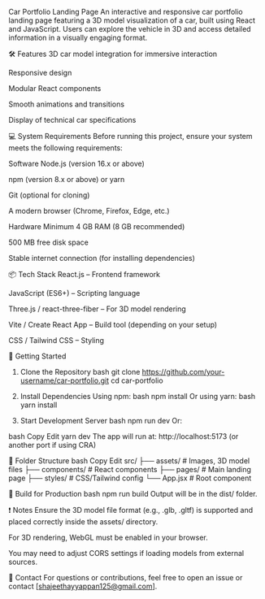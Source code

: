 Car Portfolio Landing Page
An interactive and responsive car portfolio landing page featuring a 3D model visualization of a car, built using React and JavaScript. Users can explore the vehicle in 3D and access detailed information in a visually engaging format.

🛠️ Features
3D car model integration for immersive interaction

Responsive design

Modular React components

Smooth animations and transitions

Display of technical car specifications

💻 System Requirements
Before running this project, ensure your system meets the following requirements:

Software
Node.js (version 16.x or above)

npm (version 8.x or above) or yarn

Git (optional for cloning)

A modern browser (Chrome, Firefox, Edge, etc.)

Hardware
Minimum 4 GB RAM (8 GB recommended)

500 MB free disk space

Stable internet connection (for installing dependencies)

📦 Tech Stack
React.js – Frontend framework

JavaScript (ES6+) – Scripting language

Three.js / react-three-fiber – For 3D model rendering

Vite / Create React App – Build tool (depending on your setup)

CSS / Tailwind CSS – Styling

🚀 Getting Started
1. Clone the Repository
bash
git clone https://github.com/your-username/car-portfolio.git
cd car-portfolio

2. Install Dependencies
Using npm:
bash
npm install
Or using yarn:
bash
yarn install

3. Start Development Server
bash
npm run dev
Or:

bash
Copy
Edit
yarn dev
The app will run at:
http://localhost:5173 (or another port if using CRA)

📁 Folder Structure
bash
Copy
Edit
src/
├── assets/            # Images, 3D model files
├── components/        # React components
├── pages/             # Main landing page
├── styles/            # CSS/Tailwind config
└── App.jsx            # Root component

🧪 Build for Production
bash
npm run build
Output will be in the dist/ folder.

❗ Notes
Ensure the 3D model file format (e.g., .glb, .gltf) is supported and placed correctly inside the assets/ directory.

For 3D rendering, WebGL must be enabled in your browser.

You may need to adjust CORS settings if loading models from external sources.

📧 Contact
For questions or contributions, feel free to open an issue or contact [shajeethayyappan125@gmail.com].
